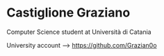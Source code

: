 # Castiglione Graziano

Computer Science student at Università di Catania

University account --> https://github.com/Grazian0o
